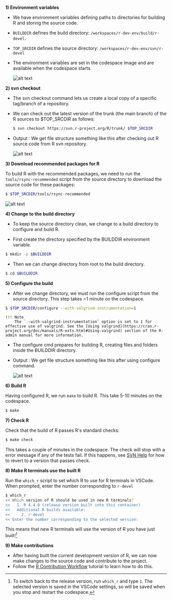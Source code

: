 **1) Environment variables**

- We have environment variables defining paths to directories for building R and storing the source code.
- `BUILDDIR` defines the build directory: `/workspaces/r-dev-env/build/r-devel`. 
- `TOP_SRCDIR` defines the source directory: `/workspaces/r-dev-env/svn/r-devel`
- The environment variables are set in the codespace image and are available when the codespace starts.

    ![alt text](../assets/rdev6.png)
  
**2) svn checkout**

- The svn checkout command lets us create a local copy of a specific tag/branch of a repository.
- We can check out the latest version of the trunk (the main branch) of the R sources to $TOP_SRCDIR as follows:
    ```bash
    $ svn checkout https://svn.r-project.org/R/trunk/ $TOP_SRCDIR
    ```
- Output : We get file structure something like this after checking out R source code from R svn repository.

    ![alt text](../assets/rdev8.png)

**3) Download recommended packages for R**

To build R with the recommended packages, we need to run the `tools/rsync-recommended` script from the source directory to download the source code for these packages:
```bash
$ $TOP_SRCDIR/tools/rsync-recommended
```
![alt text](../assets/rdev9.png)

**4) Change to the build directory**
   
- To keep the source directory clean, we change to a build directory to configure and build R.

- First create the directory specified by the BUILDDIR environment variable.
```bash
$ mkdir -p $BUILDDIR
```

- Then we can change directory from root to the build directory.
```bash
$ cd $BUILDDIR
```

**5) Configure the build**

- After we change directory, we must run the configure script from the source directory.
This step takes ~1 minute on the codespace.
```bash
$ $TOP_SRCDIR/configure --with-valgrind-instrumentation=1

```

    !!! Note
        The `--with-valgrind-instrumentation` option is set to 1 for effective use of valgrind. See the [Using valgrind](https://cran.r-project.org/doc/manuals/R-exts.html#Using-valgrind) section of the R-admin manual for more information.

- The configure cmd prepares for building R, creating files and folders inside the BUILDDIR directory.
- Output : We get file structure something like this after using configure command.
     
    ![alt text](../assets/rdev7.png)

**6) Build R**

Having configured R, we run `make` to build R. This take 5-10 minutes on the codespace.
```bash
$ make
```
**7) Check R**

Check that the build of R passes R's standard checks:
```bash
$ make check
```
This takes a couple of minutes in the codespace. The check will stop with a error message if any of the tests fail. If this happens, see [SVN Help](./svn_help.md) for how to revert to a version that passes check.

**8) Make R terminals use the built R**

Run the `which_r` script to set which R to use for R terminals in VSCode. When prompted, enter the number corresponding to `r-devel`
```bash
$ which_r
<< Which version of R should be used in new R terminals?
<<   1. R 4.4.0 (release version built into this container)
<<   Additional R builds available:
<<     2. r-devel
<< Enter the number corresponding to the selected version: 
```
This means that new R terminals will use the version of R you have just built![^1]

[^1]: To switch back to the release version, run `which_r` and type `1`. The 
selected version is saved in the VSCode settings, so will be saved when you 
stop and restart the codespace.

**9) Make contributions**

- After having built the current development version of R, we can now make changes to the source code and contribute to the project.
- Follow the [R Contribution Workflow](./contribution_workflow.md) tutorial to learn how to do this.